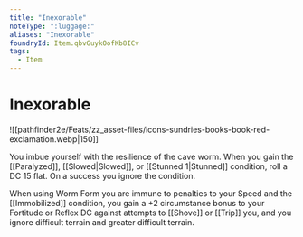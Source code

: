 ```yaml
---
title: "Inexorable"
noteType: ":luggage:"
aliases: "Inexorable"
foundryId: Item.qbvGuykOofKb8ICv
tags:
  - Item
---
```


# Inexorable
![[pathfinder2e/Feats/zz_asset-files/icons-sundries-books-book-red-exclamation.webp|150]]

You imbue yourself with the resilience of the cave worm. When you gain the [[Paralyzed]], [[Slowed|Slowed]], or [[Stunned 1|Stunned]] condition, roll a DC 15 flat. On a success you ignore the condition.

When using Worm Form you are immune to penalties to your Speed and the [[Immobilized]] condition, you gain a +2 circumstance bonus to your Fortitude or Reflex DC against attempts to [[Shove]] or [[Trip]] you, and you ignore difficult terrain and greater difficult terrain.
